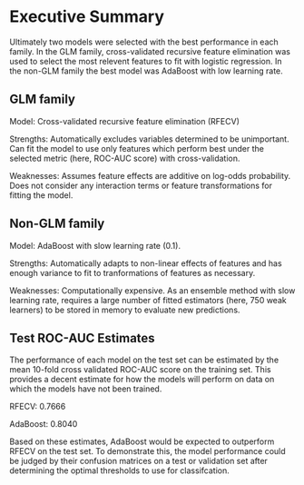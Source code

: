 # Executive Summary

Ultimately two models were selected with the best performance in each family. In the GLM family, cross-validated recursive feature elimination was used to select the most relevent features to fit with logistic regression. In the non-GLM family the best model was AdaBoost with low learning rate.

## GLM family
Model: Cross-validated recursive feature elimination (RFECV)

Strengths: Automatically excludes variables determined to be unimportant. Can fit the model to use only features which perform best under the selected metric (here, ROC-AUC score) with cross-validation. 

Weaknesses: Assumes feature effects are additive on log-odds probability. Does not consider any interaction terms or feature transformations for fitting the model.

## Non-GLM family
Model: AdaBoost with slow learning rate (0.1).

Strengths: Automatically adapts to non-linear effects of features and has enough variance to fit to tranformations of features as necessary. 

Weaknesses: Computationally expensive. As an ensemble method with slow learning rate, requires a large number of fitted estimators (here, 750 weak learners) to be stored in memory to evaluate new predictions.

## Test ROC-AUC Estimates
The performance of each model on the test set can be estimated by the mean 10-fold cross validated ROC-AUC score on the training set. This provides a decent estimate for how the models will perform on data on which the models have not been trained.

RFECV: 0.7666

AdaBoost: 0.8040

Based on these estimates, AdaBoost would be expected to outperform RFECV on the test set. To demonstrate this, the model performance could be judged by their confusion matrices on a test or validation set after determining the optimal thresholds to use for classifcation.
